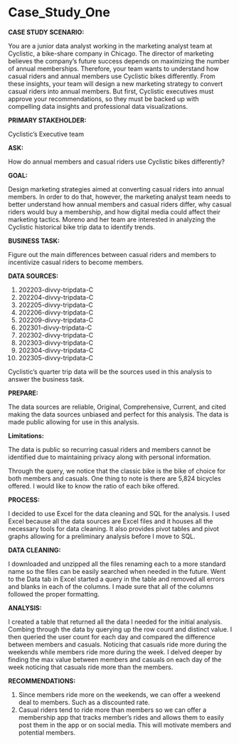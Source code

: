 # Case_Study_One

**CASE STUDY SCENARIO:**

You are a junior data analyst working in the marketing analyst team at Cyclistic, a bike-share company in Chicago. The director of marketing believes the company’s future success depends on maximizing the number of annual memberships. Therefore, your team wants to understand how casual riders and annual members use Cyclistic bikes differently. From these insights, your team will design a new marketing strategy to convert casual riders into annual members. But first, Cyclistic executives must approve your recommendations, so they must be backed up with compelling data insights and professional data visualizations. 

**PRIMARY STAKEHOLDER:**

Cyclistic’s Executive team 

**ASK:**

How do annual members and casual riders use Cyclistic bikes differently? 

**GOAL:**

Design marketing strategies aimed at converting casual riders into annual members. In order to do that, however, the marketing analyst team needs to better understand how annual members and casual riders differ, why casual riders would buy a membership, and how digital media could affect their marketing tactics. Moreno and her team are interested in analyzing the Cyclistic historical bike trip data to identify trends. 

**BUSINESS TASK:**

Figure out the main differences between casual riders and members to incentivize casual riders to become members.

**DATA SOURCES:**

1. 202203-divvy-tripdata-C
2. 202204-divvy-tripdata-C
3. 202205-divvy-tripdata-C
4. 202206-divvy-tripdata-C
5. 202209-divvy-tripdata-C
6. 202301-divvy-tripdata-C
7. 202302-divvy-tripdata-C
8. 202303-divvy-tripdata-C
9. 202304-divvy-tripdata-C
10. 202305-divvy-tripdata-C 

Cyclistic’s quarter trip data will be the sources used in this analysis to answer the business task.

**PREPARE:**

The data sources are reliable, Original, Comprehensive, Current, and cited making the data sources unbiased and perfect for this analysis. 
The data is made public allowing for use in this analysis.

**Limitations:**

The data is public so recurring casual riders and members cannot be identified due to maintaining privacy along with personal information.

Through the query, we notice that the classic bike is the bike of choice for both members and casuals. One thing to note is there are 5,824 bicycles offered. I would like to know the ratio of each bike offered.

**PROCESS:**

I decided to use Excel for the data cleaning and SQL for the analysis. 
I used Excel because all the data sources are Excel files and it houses all the necessary tools for data cleaning. It also provides pivot tables and pivot graphs allowing for a preliminary analysis before I move to SQL. 

**DATA CLEANING:**

I downloaded and unzipped all the files renaming each to a more standard name so the files can be easily searched when needed in the future. Went to the Data tab in Excel started a query in the table and removed all errors and blanks in each of the columns. I made sure that all of the columns followed the proper formatting. 

**ANALYSIS:**

I created a table that returned all the data I needed for the initial analysis. Combing through the data by querying up the row count and distinct value. I then queried the user count for each day and compared the difference between members and casuals. Noticing that casuals ride more during the weekends while members ride more during the week. I delved deeper by finding the max value between members and casuals on each day of the week noticing that casuals ride more than the members. 

**RECOMMENDATIONS:**

1. Since members ride more on the weekends, we can offer a weekend deal to members. Such as a discounted rate.
2. Casual riders tend to ride more than members so we can offer a membership app that tracks member’s rides and allows them to easily post them in the app or on social media. This will motivate members and potential members. 
